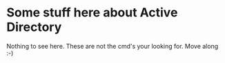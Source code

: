 # Some stuff here about Active Directory

Nothing to see here. These are not the cmd's your looking for. Move along :-)